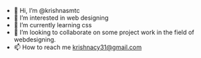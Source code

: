 - 👋 Hi, I’m @krishnasmtc
- 👀 I’m interested in web designing
- 🌱 I’m currently learning css
- 💞️ I’m looking to collaborate on some project work in the field of webdesigning.
- 📫 How to reach me krishnacy31@gmail.com

<!---
krishnasmtc/krishnasmtc is a ✨ special ✨ repository because its `README.md` (this file) appears on your GitHub profile.
You can click the Preview link to take a look at your changes.
--->
